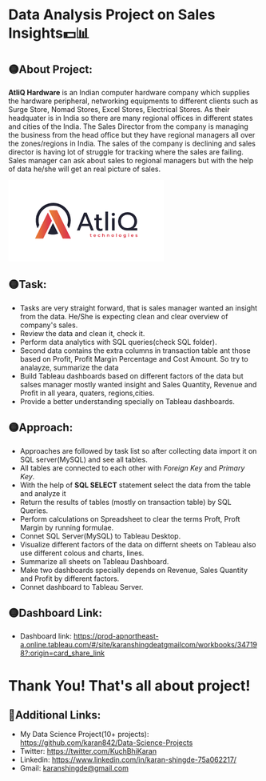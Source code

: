 # Data Analysis Project on Sales Insights💵📊

## 🟡About Project:
**AtliQ Hardware** is an Indian computer hardware company which supplies the hardware peripheral, networking equipments to different clients
such as Surge Store, Nomad Stores, Excel Stores, Electrical Stores. 
As their headquater is in India so there are many regional offices in different states and cities of the India. The Sales Director from the company is
managing the business from the head office but they have regional managers all over the zones/regions in India. The sales of the company is declining
and sales director is having lot of struggle for tracking where the sales are failing. Sales manager can ask 
about sales to regional managers but with the help of data he/she will get an real picture of sales.


<img src='atliq.png' ></img>

## 🟡Task:
- Tasks are very straight forward, that is sales manager wanted an insight from the data. He/She is expecting clean and clear overview of company's sales. 
- Review the data and clean it, check it.
- Perform data analytics with SQL queries(check SQL folder).
- Second data contains the extra columns in transaction table ant those based on Profit, Profit Margin Percentage and Cost Amount. So try to analayze, summarize the data
- Build Tableau dashboards based on different factors of the data but salses manager mostly wanted insight and Sales Quantity, Revenue and Profit in all yeara, quaters, regions,cities.
- Provide a better understanding specially on Tableau dashboards.

## 🟡Approach:
- Approaches are followed by task list so after collecting data import it on SQL server(MySQL) and see all tables.
- All tables are connected to each other with *Foreign Key* and *Primary Key*.
- With the help of **SQL SELECT** statement select the data from the table and analyze it
- Return the results of tables (mostly on transaction table) by SQL Queries.
- Perform calculations on Spreadsheet to clear the terms Proft, Proft Margin by running formulae.
- Connet SQL Server(MySQL) to Tableau Desktop.
- Visualize different factors of the data on differnt sheets on Tableau also use different colous and charts, lines.
- Summarize all sheets on Tableau Dashboard.
- Make two dashboards specially depends on Revenue, Sales Quantity and Profit by different factors.
- Connet dashboard to Tableau Server.

## 🟡Dashboard Link:
- Dashboard link: https://prod-apnortheast-a.online.tableau.com/#/site/karanshingdeatgmailcom/workbooks/347198?:origin=card_share_link


# Thank You! That's all about project!


## 🔵Additional Links:
- My Data Science Project(10+ projects): https://github.com/karan842/Data-Science-Projects
- Twitter: https://twitter.com/KuchBhiKaran
- Linkedin: https://www.linkedin.com/in/karan-shingde-75a062217/
- Gmail: karanshingde@gmail.com


